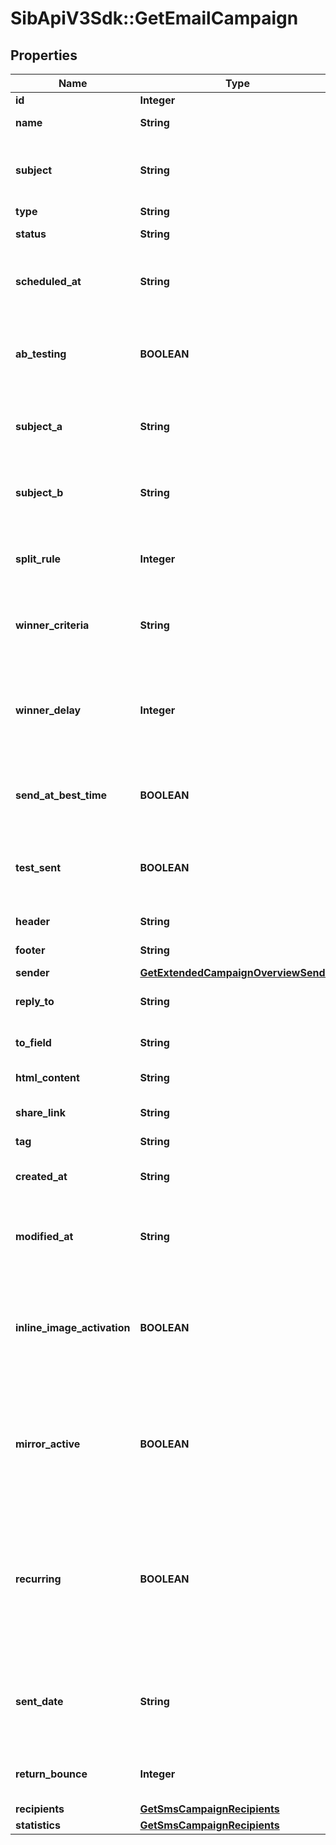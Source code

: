 # SibApiV3Sdk::GetEmailCampaign

## Properties
Name | Type | Description | Notes
------------ | ------------- | ------------- | -------------
**id** | **Integer** | ID of the campaign | 
**name** | **String** | Name of the campaign | 
**subject** | **String** | Subject of the campaign. Only available if &#x60;abTesting&#x60; flag of the campaign is &#x60;false&#x60; | [optional] 
**type** | **String** | Type of campaign | 
**status** | **String** | Status of the campaign | 
**scheduled_at** | **String** | UTC date-time on which campaign is scheduled (YYYY-MM-DDTHH:mm:ss.SSSZ) | [optional] 
**ab_testing** | **BOOLEAN** | Status of A/B Test for the campaign. abTesting &#x3D; false means it is disabled, &amp; abTesting &#x3D; true means it is enabled. | [optional] 
**subject_a** | **String** | Subject A of the ab-test campaign. Only available if &#x60;abTesting&#x60; flag of the campaign is &#x60;true&#x60; | [optional] 
**subject_b** | **String** | Subject B of the ab-test campaign. Only available if &#x60;abTesting&#x60; flag of the campaign is &#x60;true&#x60; | [optional] 
**split_rule** | **Integer** | The size of your ab-test groups. Only available if &#x60;abTesting&#x60; flag of the campaign is &#x60;true&#x60; | [optional] 
**winner_criteria** | **String** | Criteria for the winning version. Only available if &#x60;abTesting&#x60; flag of the campaign is &#x60;true&#x60; | [optional] 
**winner_delay** | **Integer** | The duration of the test in hours at the end of which the winning version will be sent. Only available if &#x60;abTesting&#x60; flag of the campaign is &#x60;true&#x60; | [optional] 
**send_at_best_time** | **BOOLEAN** | It is true if you have chosen to send your campaign at best time, otherwise it is false | [optional] 
**test_sent** | **BOOLEAN** | Retrieved the status of test email sending. (true&#x3D;Test email has been sent  false&#x3D;Test email has not been sent) | 
**header** | **String** | Header of the campaign | 
**footer** | **String** | Footer of the campaign | 
**sender** | [**GetExtendedCampaignOverviewSender**](GetExtendedCampaignOverviewSender.md) |  | 
**reply_to** | **String** | Email defined as the \&quot;Reply to\&quot; of the campaign | 
**to_field** | **String** | Customisation of the \&quot;to\&quot; field of the campaign | [optional] 
**html_content** | **String** | HTML content of the campaign | 
**share_link** | **String** | Link to share the campaign on social medias | [optional] 
**tag** | **String** | Tag of the campaign | [optional] 
**created_at** | **String** | Creation UTC date-time of the campaign (YYYY-MM-DDTHH:mm:ss.SSSZ) | 
**modified_at** | **String** | UTC date-time of last modification of the campaign (YYYY-MM-DDTHH:mm:ss.SSSZ) | 
**inline_image_activation** | **BOOLEAN** | Status of inline image. inlineImageActivation &#x3D; false means image can’t be embedded, &amp; inlineImageActivation &#x3D; true means image can be embedded, in the email. | [optional] 
**mirror_active** | **BOOLEAN** | Status of mirror links in campaign. mirrorActive &#x3D; false means mirror links are deactivated, &amp; mirrorActive &#x3D; true means mirror links are activated, in the campaign | [optional] 
**recurring** | **BOOLEAN** | FOR TRIGGER ONLY ! Type of trigger campaign.recurring &#x3D; false means contact can receive the same Trigger campaign only once, &amp; recurring &#x3D; true means contact can receive the same Trigger campaign several times | [optional] 
**sent_date** | **String** | Sent UTC date-time of the campaign (YYYY-MM-DDTHH:mm:ss.SSSZ). Only available if &#39;status&#39; of the campaign is &#39;sent&#39; | [optional] 
**return_bounce** | **Integer** | Total number of non-delivered campaigns for a particular campaign id. | [optional] 
**recipients** | [**GetSmsCampaignRecipients**](GetSmsCampaignRecipients.md) |  | 
**statistics** | [**GetSmsCampaignRecipients**](GetSmsCampaignRecipients.md) |  | 


